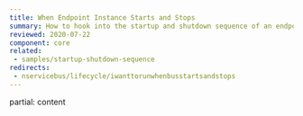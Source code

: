 ```yaml
---
title: When Endpoint Instance Starts and Stops
summary: How to hook into the startup and shutdown sequence of an endpoint instance.
reviewed: 2020-07-22
component: core
related:
 - samples/startup-shutdown-sequence
redirects:
 - nservicebus/lifecycle/iwanttorunwhenbusstartsandstops
---
```


partial: content